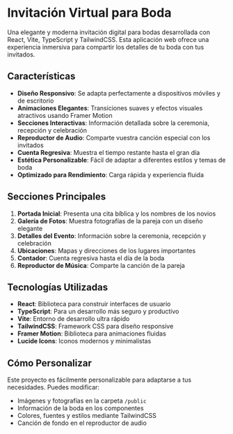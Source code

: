 # Invitación Virtual para Boda

Una elegante y moderna invitación digital para bodas desarrollada con React, Vite, TypeScript y TailwindCSS. Esta aplicación web ofrece una experiencia inmersiva para compartir los detalles de tu boda con tus invitados.

## Características

- **Diseño Responsivo**: Se adapta perfectamente a dispositivos móviles y de escritorio
- **Animaciones Elegantes**: Transiciones suaves y efectos visuales atractivos usando Framer Motion
- **Secciones Interactivas**: Información detallada sobre la ceremonia, recepción y celebración
- **Reproductor de Audio**: Comparte vuestra canción especial con los invitados
- **Cuenta Regresiva**: Muestra el tiempo restante hasta el gran día
- **Estética Personalizable**: Fácil de adaptar a diferentes estilos y temas de boda
- **Optimizado para Rendimiento**: Carga rápida y experiencia fluida

## Secciones Principales

1. **Portada Inicial**: Presenta una cita bíblica y los nombres de los novios
2. **Galería de Fotos**: Muestra fotografías de la pareja con un diseño elegante
3. **Detalles del Evento**: Información sobre la ceremonia, recepción y celebración
4. **Ubicaciones**: Mapas y direcciones de los lugares importantes
5. **Contador**: Cuenta regresiva hasta el día de la boda
6. **Reproductor de Música**: Comparte la canción de la pareja

## Tecnologías Utilizadas

- **React**: Biblioteca para construir interfaces de usuario
- **TypeScript**: Para un desarrollo más seguro y productivo
- **Vite**: Entorno de desarrollo ultra rápido
- **TailwindCSS**: Framework CSS para diseño responsive
- **Framer Motion**: Biblioteca para animaciones fluidas
- **Lucide Icons**: Iconos modernos y minimalistas

## Cómo Personalizar

Este proyecto es fácilmente personalizable para adaptarse a tus necesidades. Puedes modificar:

- Imágenes y fotografías en la carpeta `/public`
- Información de la boda en los componentes
- Colores, fuentes y estilos mediante TailwindCSS
- Canción de fondo en el reproductor de audio

